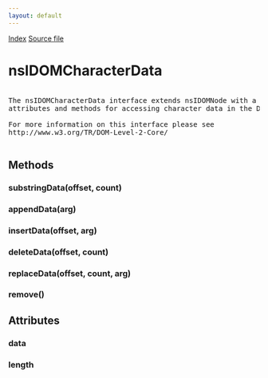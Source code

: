 ```yaml
---
layout: default
---
```

<div id='links'><a href="../index.html">Index</a>
<a href="http://dxr.mozilla.org/mozilla-central/source/dom/interfaces/core/nsIDOMCharacterData.idl">Source file</a>
</div>

# nsIDOMCharacterData #
<pre>  
The nsIDOMCharacterData interface extends nsIDOMNode with a set of   
attributes and methods for accessing character data in the DOM.  
  
For more information on this interface please see   
http://www.w3.org/TR/DOM-Level-2-Core/  
  
</pre>
## Methods ##

### substringData(offset, count) ###

### appendData(arg) ###

### insertData(offset, arg) ###

### deleteData(offset, count) ###

### replaceData(offset, count, arg) ###

### remove() ###

## Attributes ##

### data ###

### length ###
